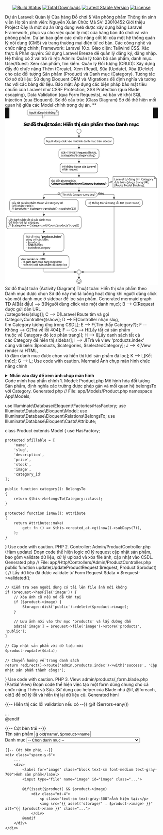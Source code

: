 <p align="center">
<a href="https://github.com/laravel/framework/actions"><img src="https://github.com/laravel/framework/workflows/tests/badge.svg" alt="Build Status"></a>
<a href="https://packagist.org/packages/laravel/framework"><img src="https://img.shields.io/packagist/dt/laravel/framework" alt="Total Downloads"></a>
<a href="https://packagist.org/packages/laravel/framework"><img src="https://img.shields.io/packagist/v/laravel/framework" alt="Latest Stable Version"></a>
<a href="https://packagist.org/packages/laravel/framework"><img src="https://img.shields.io/packagist/l/laravel/framework" alt="License"></a>
</p>

Dự án Laravel: Quản lý Cửa hàng Đồ chơi & Văn phòng phẩm
Thông tin sinh viên
Họ tên sinh viên: Nguyễn Xuân Chức
Mã SV: 23010452
Giới thiệu Project
Đây là một dự án ứng dụng web được xây dựng bằng Laravel Framework, phục vụ cho việc quản lý một cửa hàng bán đồ chơi và văn phòng phẩm. Dự án bao gồm các chức năng cốt lõi của một hệ thống quản lý nội dung (CMS) và trang thương mại điện tử cơ bản.
Các công nghệ và chức năng chính:
Framework: Laravel 10.x.
Giao diện: Tailwind CSS.
Xác thực & Phân quyền: Sử dụng Laravel Breeze để quản lý đăng ký, đăng nhập. Hệ thống có 2 vai trò rõ rệt:
Admin: Quản lý toàn bộ sản phẩm, danh mục.
User/Guest: Xem sản phẩm, tìm kiếm.
Quản lý Đối tượng (CRUD): Xây dựng đầy đủ chức năng Thêm (Create), Xem (Read), Sửa (Update), Xóa (Delete) cho các đối tượng Sản phẩm (Product) và Danh mục (Category).
Tương tác Cơ sở dữ liệu: Sử dụng Eloquent ORM và Migrations để định nghĩa và tương tác với các bảng dữ liệu.
Bảo mật: Áp dụng các biện pháp bảo mật tiêu chuẩn của Laravel như CSRF Protection, XSS Protection (qua Blade escaping), Data Validation (qua Form Requests), và bảo vệ khỏi SQL Injection (qua Eloquent).
Sơ đồ cấu trúc (Class Diagram)
Sơ đồ thể hiện mối quan hệ giữa các Model chính trong dự án.
**![ui](images/sodothuattoantoystore.drawio.png)
Sơ đồ thuật toán (Activity Diagram)
Thuật toán: Hiển thị sản phẩm theo Danh mục được chọn
Sơ đồ này mô tả luồng hoạt động khi người dùng click vào một danh mục ở sidebar để lọc sản phẩm.
Generated mermaid
graph TD
    A[Bắt đầu] --> B{Người dùng click vào một danh mục};
    B --> C[Request được gửi đến URL<br>/categories/{slug}];
    C --> D[Laravel Route tìm và gọi<br>CategoryController@show];
    D --> E[Controller nhận slug,<br>tìm Category tương ứng trong CSDL];
    E --> F{Tìm thấy Category?};
    F -- Không --> G[Trả về lỗi 404];
    F -- Có --> H[Lấy tất cả sản phẩm<br>thuộc về Category đó (có phân trang)];
    H --> I[Lấy danh sách tất cả<br>các Category để hiển thị sidebar];
    I --> J[Trả về view 'products.index'<br>cùng với biến: $products, $categories, $selectedCategory];
    J --> K[View render ra HTML,<br>tô đậm danh mục được chọn và hiển thị lưới sản phẩm đã lọc];
    K --> L[Kết thúc];
    G --> L;
Use code with caution.
Mermaid
Ảnh chụp màn hình chức năng chính
<details>
<summary><strong>Nhấn vào đây để xem ảnh chụp màn hình</strong></summary>
1. Trang chủ với Slider và Sản phẩm mới
![alt text](URL_ANH_TRANG_CHU_CUA_BAN)
2. Trang danh sách sản phẩm với Sidebar lọc danh mục
![alt text](URL_ANH_TRANG_SAN_PHAM_CUA_BAN)
3. Trang quản lý sản phẩm (Admin)
![alt text](URL_ANH_ADMIN_PRODUCT_INDEX_CUA_BAN)
4. Form Sửa sản phẩm với đầy đủ thông tin (Admin)
![alt text](URL_ANH_ADMIN_PRODUCT_EDIT_CUA_BAN)
5. Trang quản lý danh mục (Admin)
![alt text](URL_ANH_ADMIN_CATEGORY_INDEX_CUA_BAN)
</details>
Code minh họa phần chính
1. Model: Product.php
Mô hình hóa đối tượng Sản phẩm, định nghĩa các trường được phép gán và mối quan hệ belongsTo với Category.
Generated php
// File: app/Models/Product.php
namespace App\Models;

use Illuminate\Database\Eloquent\Factories\HasFactory;
use Illuminate\Database\Eloquent\Model;
use Illuminate\Database\Eloquent\Relations\BelongsTo;
use Illuminate\Database\Eloquent\Casts\Attribute;

class Product extends Model
{
    use HasFactory;

    protected $fillable = [
        'name',
        'slug',
        'description',
        'price',
        'stock',
        'image',
        'category_id'
    ];

    public function category(): BelongsTo
    {
        return $this->belongsTo(Category::class);
    }

    protected function isNew(): Attribute
    {
        return Attribute::make(
            get: fn () => $this->created_at->gt(now()->subDays(7)),
        );
    }
}
Use code with caution.
PHP
2. Controller: Admin/ProductController.php (Hàm update)
Đoạn code thể hiện logic xử lý request cập nhật sản phẩm, bao gồm validate dữ liệu, xử lý upload và xóa file ảnh, cập nhật vào CSDL.
Generated php
// File: app/Http/Controllers/Admin/ProductController.php
public function update(UpdateProductRequest $request, Product $product)
{
    // Lấy dữ liệu đã được validate từ Form Request
    $data = $request->validated();

    // Kiểm tra xem người dùng có tải lên file ảnh mới không
    if ($request->hasFile('image')) {
        // Xóa ảnh cũ nếu nó đã tồn tại
        if ($product->image) {
            Storage::disk('public')->delete($product->image);
        }
        
        // Lưu ảnh mới vào thư mục 'products' và lấy đường dẫn
        $data['image'] = $request->file('image')->store('products', 'public');
    }

    // Cập nhật sản phẩm với dữ liệu mới
    $product->update($data);

    // Chuyển hướng về trang danh sách
    return redirect()->route('admin.products.index')->with('success', 'Cập nhật sản phẩm thành công!');
}
Use code with caution.
PHP
3. View: admin/products/_form.blade.php (Partial View)
Đoạn code thể hiện việc tạo một form dùng chung cho cả chức năng Thêm và Sửa. Sử dụng các helper của Blade như @if, @foreach, old() để xử lý lỗi và hiển thị lại dữ liệu cũ.
Generated html
<!-- File: resources/views/admin/products/_form.blade.php -->

{{-- Hiển thị các lỗi validation nếu có --}}
@if ($errors->any())
    <div class="bg-red-100 border border-red-400 text-red-700 px-4 py-3 rounded relative mb-4">
        ...
    </div>
@endif

<div class="grid grid-cols-1 md:grid-cols-2 gap-6">
    {{-- Cột bên trái --}}
    <div class="space-y-6">
        <div>
            <label for="name" class="block text-sm font-medium text-gray-700">Tên sản phẩm</label>
            <input type="text" name="name" id="name" value="{{ old('name', $product->name ?? '') }}" class="..." required>
        </div>
        <div>
            <label for="category_id" class="block text-sm font-medium text-gray-700">Danh mục</label>
            <select name="category_id" id="category_id" class="..." required>
                <option value="">-- Chọn danh mục --</option>
                @foreach($categories as $category)
                    <option value="{{ $category->id }}" @selected(old('category_id', $product->category_id ?? '') == $category->id)>
                        {{ $category->name }}
                    </option>
                @endforeach
            </select>
        </div>
    </div>

    {{-- Cột bên phải --}}
    <div class="space-y-6">
        ...
        <div>
            <label for="image" class="block text-sm font-medium text-gray-700">Ảnh sản phẩm</label>
            <input type="file" name="image" id="image" class="...">
            
            @if(isset($product) && $product->image)
                <div class="mt-4">
                    <p class="text-sm text-gray-500">Ảnh hiện tại:</p>
                    <img src="{{ asset('storage/' . $product->image) }}" alt="{{ $product->name }}" class="...">
                </div>
            @endif
        </div>
    </div>
</div>
